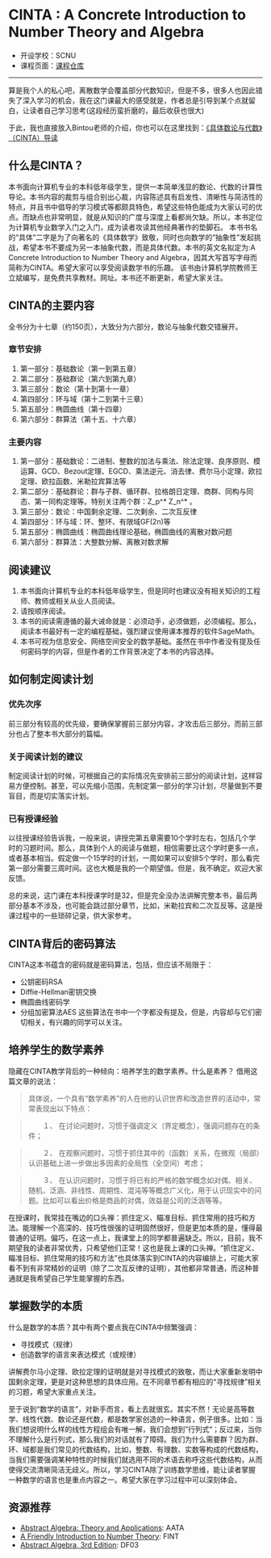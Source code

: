 # CINTA : A Concrete Introduction to Number Theory and Algebra
- 开设学校：SCNU
- 课程页面：[课程仓库](https://github.com/lbwang/CINTA-cn) 

---

算是我个人的私心吧，离散数学会覆盖部分代数知识，但是不多，很多人也因此错失了深入学习的机会，我在这门课最大的感受就是，作者总是引导到某个点就留白，让读者自己学习思考(这段经历蛮折磨的，最后收获也很大)

于此，我也直接放入Bintou老师的介绍，你也可以在这里找到：[《具体数论与代数》（CINTA）导读](https://0xffff.one/d/1192-ju-ti-shu-lun-yu-dai-shu-cinta-dao)

## 什么是CINTA？

本书面向计算机专业的本科低年级学生，提供一本简单浅显的数论、代数的计算性导论。本书内容的裁剪与组合别出心裁，内容陈述具有启发性、清晰性与简洁性的特点，并且书中倡导的学习模式等都颇具特色，希望这些特色能成为大家认可的优点。而缺点也非常明显，就是从知识的广度与深度上看都尚欠缺。所以，本书定位为计算机专业数学入门之入门，成为读者攻读其他经典著作的垫脚石。
本书书名的“具体”二字是为了向著名的《具体数学》致敬，同时也向数学的“抽象性”发起挑战，希望本书不要成为另一本抽象代数，而是具体代数。本书的英文名拟定为:A Concrete Introduction to Number Theory and Algebra，因其大写首写字母而简称为CINTA。希望大家可以享受阅读数学书的乐趣。
该书由计算机学院教师王立斌编写，是免费共享教材。网址。本书还不断更新，希望大家关注。

## CINTA的主要内容

全书分为十七章（约150页），大致分为六部分，数论与抽象代数交错展开。

### 章节安排

1. 第一部分：基础数论（第一到第五章）
2. 第二部分：基础群论（第六到第九章）
3. 第三部分：数论（第十到第十一章）
4. 第四部分：环与域（第十二到第十三章）
5. 第五部分：椭圆曲线（第十四章）
6. 第六部分：群算法（第十五、十六章）

### 主要内容

1. 第一部分：基础数论：二进制、整数的加法与乘法、除法定理、良序原则、模运算、GCD、Bezout定理、EGCD、乘法逆元、消去律、费尔马小定理、欧拉定理、欧拉函数、米勒拉宾算法等
2. 第二部分：基础群论：群与子群、循环群、拉格朗日定理、商群、同构与同态、第一同构定理等。特别关注两个群：Z_p^* Z_n^* 。
3. 第三部分：数论：中国剩余定理、二次剩余、二次互反律
4. 第四部分：环与域：环、整环、有限域GF(2n)等
5. 第五部分：椭圆曲线：椭圆曲线理论基础，椭圆曲线的离散对数问题
6. 第六部分：群算法：大整数分解、离散对数求解

## 阅读建议

1. 本书面向计算机专业的本科低年级学生，但是同时也建议没有相关知识的工程师、教师或相关从业人员阅读。
2. 请按顺序阅读。
3. 本书的阅读需遵循的最大诫命就是：必须动手，必须做题，必须编程。那么，阅读本书最好有一定的编程基础，强烈建议使用课本推荐的软件SageMath。
4. 本书可视为信息安全、网络空间安全的数学基础。虽然在书中作者没有提及任何密码学的内容，但是作者的工作背景决定了本书的内容选择。

## 如何制定阅读计划

### 优先次序

前三部分有较高的优先级，要确保掌握前三部分内容，才攻击后三部分。而前三部分也占了整本书大部分的篇幅。

### 关于阅读计划的建议

制定阅读计划的时候，可根据自己的实际情况先安排前三部分的阅读计划，这样容易方便控制。甚至，可以先缩小范围，先制定第一部分的学习计划，尽量做到不要盲目，而是切实落实计划。

### 已有授课经验

以往授课经验告诉我，一般来说，讲授完第五章需要10个学时左右，包括几个学时的习题时间。那么，具体到个人的阅读与做题，相信需要比这个学时更多一点，或者基本相当。假定做一个15学时的计划，一周如果可以安排5个学时，那么看完第一部分需要三周时间。这也大概是我的一个期望值。但是，我不确定。欢迎大家反馈。

总的来说，这门课在本科授课学时是32，但是完全没办法讲解完整本书，最后两部分基本不涉及，也可能会跳过部分章节，比如，米勒拉宾和二次互反等。这是授课过程中的一些琐碎记录，供大家参考。

## CINTA背后的密码算法

CINTA这本书蕴含的密码就是密码算法，包括，但应该不局限于：

- 公钥密码RSA
- Diffie-Hellman密钥交换
- 椭圆曲线密码学
- 分组加密算法AES
这些算法在书中一个字都没有提及，但是，内容却与它们密切相关，有兴趣的同学可以关注。

## 培养学生的数学素养

隐藏在CINTA教学背后的一种倾向：培养学生的数学素养。什么是素养？
借用这篇文章的说法：

>具体说，一个具有“数学素养”的人在他的认识世界和改造世界的活动中，常常表现出以下特点：

>　　１、 在讨论问题时，习惯于强调定义（界定概念），强调问题存在的条件；

>　　２、 在观察问题时，习惯于抓住其中的（函数）关系，在微观（局部）认识基础上进一步做出多因素的全局性（全空间）考虑；

>　　３、 在认识问题时，习惯于将已有的严格的数学概念如对偶、相关、随机、泛涵、非线性、周期性、混沌等等概念广义化，用于认识现实中的问题。比如可以看出价格是商品的对偶，效益是公司的泛涵等等。

在授课时，我常挂在嘴边的口头禅：抓住定义、瞄准目标、抓住常用的技巧和方法。能理解一个高深的、技巧性很强的证明固然很好，但是更加本质的是，懂得最普通的证明。偏巧，在这一点上，我课堂上的同学都普遍缺乏。所以，目前，我不期望我的读者非常优秀，只希望他们正常！这也是我上课的口头禅。“抓住定义、瞄准目标、抓住常用的技巧和方法”也具体落实到CINTA的内容编排上，可能大家看不到有非常精妙的证明（除了二次互反律的证明），其他都非常普通，而这种普通就是我希望自己学生能掌握的东西。

## 掌握数学的本质

什么是数学的本质？其中有两个要点我在CINTA中频繁强调：

- 寻找模式（规律）
- 创造数学的语言来表达模式（或规律）

讲解费尔马小定理、欧拉定理的证明就是对寻找模式的致敬，而让大家重新发明中国剩余定理，更是对这种思想的具体应用。在不同章节都有相应的“寻找规律”相关的习题，希望大家重点关注。

至于说到“数学的语言”，对新手而言，看上去就很玄。其实不然！无论是高等数学、线性代数、数论还是代数，都是数学家创造的一种语言，例子很多。比如：当我们想说明什么样的线性方程组会有唯一解，我们会想到”行列式“；反过来，当你不理解什么是行列式，那么我们的对话就有了障碍。我们为什么需要群？因为群、环、域都是我们常见的代数结构，比如，整数、有理数、实数等构成的代数结构，当我们需要强调某种特性的时候我们就选用不同的术语去称呼这些代数结构，从而使得交流清晰简洁无歧义。所以，学习CINTA除了训练数学思维，能让读者掌握一种数学的语言也是重点内容之一。希望大家在学习过程中可以深刻体会。

## 资源推荐
- [Abstract Algebra: Theory and Applications](http://abstract.ups.edu/): AATA
- [A Friendly Introduction to Number Theory](https://www.math.brown.edu/johsilve/frint.html): FINT
- [Abstract Algebra, 3rd Edition](https://www.amazon.com/Abstract-Algebra-3rd-David-Dummit/dp/0471433349): DF03
